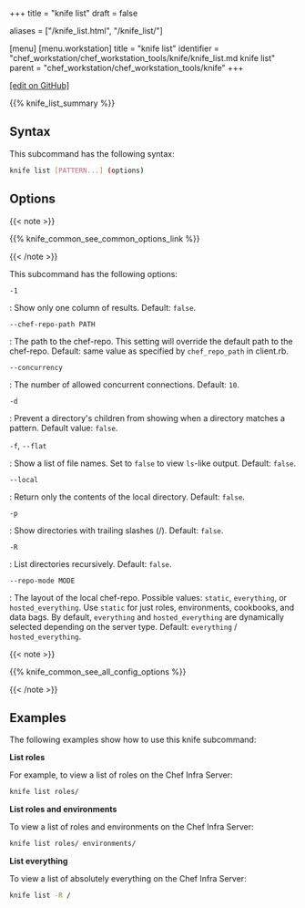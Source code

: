 +++
title = "knife list"
draft = false

aliases = ["/knife_list.html", "/knife_list/"]

[menu]
  [menu.workstation]
    title = "knife list"
    identifier = "chef_workstation/chef_workstation_tools/knife/knife_list.md knife list"
    parent = "chef_workstation/chef_workstation_tools/knife"
+++

[\[edit on GitHub\]](https://github.com/chef/chef-workstation/blob/master/docs-chef-io/content/workstation/knife_list.md)

{{% knife_list_summary %}}

## Syntax

This subcommand has the following syntax:

``` bash
knife list [PATTERN...] (options)
```

## Options

{{< note >}}

{{% knife_common_see_common_options_link %}}

{{< /note >}}

This subcommand has the following options:

`-1`

: Show only one column of results. Default: `false`.

`--chef-repo-path PATH`

: The path to the chef-repo. This setting will override the default path to the chef-repo. Default: same value as specified by `chef_repo_path` in client.rb.

`--concurrency`

: The number of allowed concurrent connections. Default: `10`.

`-d`

: Prevent a directory's children from showing when a directory matches a pattern. Default value: `false`.

`-f`, `--flat`

: Show a list of file names. Set to `false` to view `ls`-like output. Default: `false`.

`--local`

: Return only the contents of the local directory. Default: `false`.

`-p`

: Show directories with trailing slashes (/). Default: `false`.

`-R`

: List directories recursively. Default: `false`.

`--repo-mode MODE`

: The layout of the local chef-repo. Possible values: `static`, `everything`, or `hosted_everything`. Use `static` for just roles, environments, cookbooks, and data bags. By default, `everything` and `hosted_everything` are dynamically selected depending on the server type. Default: `everything` / `hosted_everything`.

{{< note >}}

{{% knife_common_see_all_config_options %}}

{{< /note >}}

## Examples

The following examples show how to use this knife subcommand:

**List roles**

For example, to view a list of roles on the Chef Infra Server:

``` bash
knife list roles/
```

**List roles and environments**

To view a list of roles and environments on the Chef Infra Server:

``` bash
knife list roles/ environments/
```

**List everything**

To view a list of absolutely everything on the Chef Infra Server:

``` bash
knife list -R /
```
